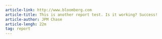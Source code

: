 ```yaml
---
article-link: http://www.bloomberg.com
article-title: This is another report test. Is it working? Success!
article-author: JPM Chase
article-lengh: 22m
tag: report
---
```

